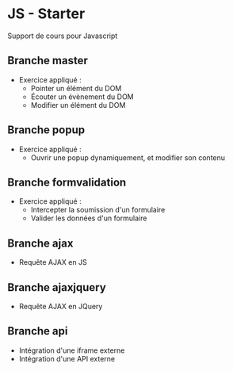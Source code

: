 # JS - Starter  
Support de cours pour Javascript

## Branche master  
* Exercice appliqué : 
    * Pointer un élément du DOM
    * Écouter un évènement du DOM
    * Modifier un élément du DOM

## Branche popup
* Exercice appliqué : 
    * Ouvrir une popup dynamiquement, et modifier son contenu

## Branche formvalidation
* Exercice appliqué : 
    * Intercepter la soumission d'un formulaire
    * Valider les données d'un formulaire

## Branche ajax
* Requête AJAX en JS

## Branche ajaxjquery
* Requête AJAX en JQuery

## Branche api
* Intégration d'une iframe externe
* Intégration d'une API externe

